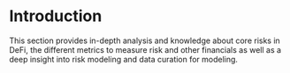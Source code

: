 # Introduction

This section provides in-depth analysis and knowledge about core risks in DeFi, the different metrics to measure risk and other financials as well as a deep insight into risk modeling and data curation for modeling.
